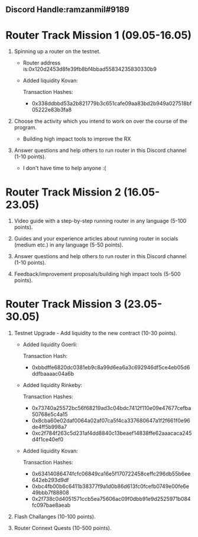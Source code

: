 ## Discord Handle:ramzanmil#9189
# Router Track Mission 1 (09.05-16.05)

1) Spinning up a router on the testnet.

    - Router address is:0x120d2453d8fe39fb8bf4bbad55834235830330b9

    - Added liquidity Kovan:

         Transaction Hashes:    
        - 0x338ddbbd53a2b821779b3c651cafe09aa83bd2b949a027518bf05222e83b3fa8
        



2) Choose the activity which you intend to work on over the course of the program.

   - Building high impact tools to improve the RX

3) Answer questions and help others to run router in this Discord channel (1-10 points).
   - I don't have time to help anyone :(
    

# Router Track Mission 2 (16.05-23.05)

1) Video guide with a step-by-step running router in any language (5-100 points).


2) Guides and your experience articles about running router in socials (medium etc.) in any language (5-50 points).


3) Answer questions and help others to run router in this Discord channel (1-10 points).


4) Feedback/improvement proposals/building high impact tools (5-500 points).


# Router Track Mission 3 (23.05-30.05)


1) Testnet Upgrade - Add liquidity to the new contract (10-30 points).

    - Added liquidity Goerli:

         Transaction Hash:    
        - 0xbbdffe6820dc0381eb9c8a99d6ea6a3c692946df5ce4eb05d6ddfbaaaac04a6b



    - Added liquidity Rinkeby:

         Transaction Hashes:    
        - 0x73740a25572bc56f68219ad3c04bdc7412f110e09e47677cefba50768e5c4a15
        - 0x8cba60e02daf0064a02af07ca5f4ca337680647a1f2f661f0e96de4ff5b998a7
        - 0xc2f784f263c5d231af4dd8840c13beaef14838ffe62aaacaca245d4f1ce40ef0
        
        
        
    - Added liquidity Kovan:

         Transaction Hashes:    
        - 0x63414086474fcfc06849ca16e5f170722458ceffc296db55b6ee642eb293d9df
        - 0xbc4fb00b6c6411b38377f9a1d0b86d613fc0fcefb0749e00fe6e49bbb7f88808
        - 0x2f738c0d4051571ccb5ea75606ac09f0dbb91e9d2525971b084fc097bae8aeab


2) Flash Challanges (10-100 points).

3) Router Connext Quests (10-500 points).
